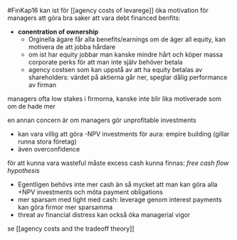 #FinKap16
kan ist för [[agency costs of levarege]] öka motivation för managers att göra bra saker att vara debt financed
benfits:
- **conentration of ownership**
	- Orginella ägare får alla benefits/earnings om de äger all equity, kan motivera de att jobba hårdare
	- om ist har equity jobbar man kanske mindre hårt och köper massa corporate perks för att man inte själv behöver betala
	- agency costsen som kan uppstå av att ha equity betalas av shareholders: värdet på aktierna går ner, speglar dålig performance av firman

managers ofta low stakes i firmorna, kanske inte blir lika motiverade som om de hade mer

en annan concern är om managers gör unprofitable investments
- kan vara villig att göra -NPV investments för aura: empire building (gillar runna stora företag)
- även overconfidence

för att kunna vara wasteful måste excess cash kunna finnas: *free cash flow hypothesis*
- Egentligen behövs inte mer cash än så mycket att man kan göra alla +NPV investments och möta payment obligations
- mer sparsam med tight med cash: leverage genom interest payments kan göra firmor mer sparsamma
- threat av financial distress kan också öka managerial vigor

se [[agency costs and the tradeoff theory]]